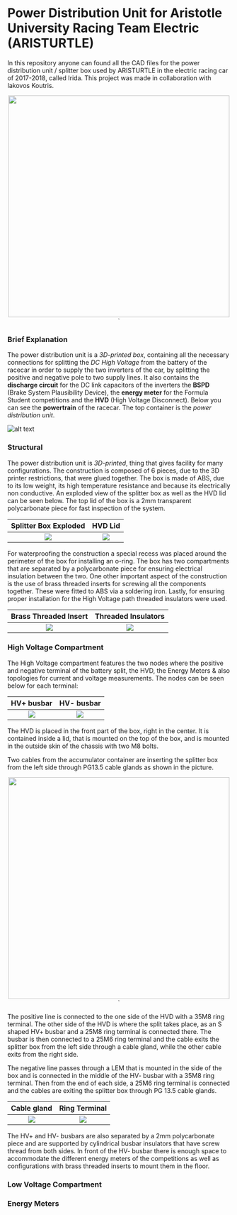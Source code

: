 # Power Distribution Unit for Aristotle University Racing Team Electric (ARISTURTLE)

In this repository anyone can found all the CAD files for the power distribution unit / splitter box used by ARISTURTLE in the electric racing car of 2017-2018, called Irida. This project was made in collaboration with Iakovos Koutris. 

<p align= "center"><img src="https://github.com/tsoukias/Power-Distribution-Unit-ARISTURTLE-/blob/master/Splitter-Box_renders/Assmbly-without-EM.jpg" width="500" align="center"/>`</p>

### Brief Explanation

The power distribution unit is a *3D-printed box*, containing all the necessary connections for splitting the *DC High Voltage* from the battery of the racecar in order to supply the two inverters of the car, by splitting the positive and negative pole to two supply lines. It also contains the **discharge circuit** for the DC link capacitors of the inverters the **BSPD** (Brake System Plausibility Device), the **energy meter** for the Formula Student competitions and the **HVD** (High Voltage Disconnect). Below you can see the **powertrain** of the racecar. The top container is the *power distribution unit*.

![alt text](https://github.com/tsoukias/Power-Distribution-Unit-ARISTURTLE-/blob/master/Splitter-Box_renders/tractive_system_45_view.jpg)

### Structural 

The power distribution unit is *3D-printed*, thing that gives facility for many configurations. The construction is composed of 6 pieces, due to the 3D printer restrictions, that were glued together. The box is made of ABS, due to its low weight, its high temperature resistance and because its electrically non conductive. An exploded view of the splitter box as well as the HVD lid can be seen below. The top lid of the box is a 2mm transparent polycarbonate piece for fast inspection of the system.  

|                    Splitter Box Exploded                     |                           HVD Lid                            |
| :----------------------------------------------------------: | :----------------------------------------------------------: |
| ![](https://github.com/tsoukias/Power-Distribution-Unit-ARISTURTLE-/blob/master/Splitter-Box_renders/splitter-exploded.jpg) | ![](https://github.com/tsoukias/Power-Distribution-Unit-ARISTURTLE-/blob/master/Splitter-Box_renders/HVD-LID.jpg) |

For waterproofing the construction a special recess was placed around the perimeter of the box for installing an o-ring. The box has two compartments that are separated by a polycarbonate piece for ensuring electrical insulation between the two. One other important aspect of the construction is the use of brass threaded inserts for screwing all the components together. These were fitted to ABS via a soldering iron. Lastly, for ensuring proper installation for the High Voltage path threaded insulators were used. 

|                    Brass Threaded Insert                     |                     Threaded Insulators                      |
| :----------------------------------------------------------: | :----------------------------------------------------------: |
| ![](https://github.com/tsoukias/Power-Distribution-Unit-ARISTURTLE-/blob/master/Splitter-Box_renders/brass-threaded-inserts.jpg) | ![](https://github.com/tsoukias/Power-Distribution-Unit-ARISTURTLE-/blob/master/Splitter-Box_renders/busbar-insulators.jpg) |

### High Voltage Compartment

The High Voltage compartment features the two nodes where the positive and negative terminal of the battery split, the HVD, the Energy Meters & also topologies for current and voltage measurements. The nodes can be seen below for each terminal:

|                          HV+ busbar                          |                          HV- busbar                          |
| :----------------------------------------------------------: | :----------------------------------------------------------: |
| ![](https://github.com/tsoukias/Power-Distribution-Unit-ARISTURTLE-/blob/master/Splitter-Box_renders/HV%2BBusbar.jpg) | ![](https://github.com/tsoukias/Power-Distribution-Unit-ARISTURTLE-/blob/master/Splitter-Box_renders/Hv-Busbar.jpg) |

The HVD is placed in the front part of the box, right in the center. It is contained inside a lid, that is mounted on the top of the box, and is mounted in the outside skin of the chassis with two M8 bolts. 

Two cables from the accumulator container are inserting the splitter box from the left side through PG13.5 cable glands as shown in the picture.

<p align= "center"><img src="https://github.com/tsoukias/Power-Distribution-Unit-ARISTURTLE-/blob/master/Splitter-Box_renders/in-out-lines.jpg" width="500" align="center"/>`</p>

The positive line is connected to the one side of the HVD with a 35M8 ring terminal. The other side of the HVD is where the split takes place, as an S shaped HV+ busbar and a 25M8 ring terminal is connected there. The busbar is then connected to a 25M6 ring terminal and the cable exits the splitter box from the left side through a cable gland, while the other cable exits from the right side. 

The negative line passes through a LEM that is mounted in the side of the box and is connected in the middle of the HV- busbar with a 35M8 ring terminal. Then from the end of each side, a 25M6 ring terminal is connected and the cables are exiting the splitter box through PG 13.5 cable glands.

|                         Cable gland                          |                        Ring Terminal                         |
| :----------------------------------------------------------: | :----------------------------------------------------------: |
| ![](https://github.com/tsoukias/Power-Distribution-Unit-ARISTURTLE-/blob/master/Splitter-Box_renders/cable-gland.jpg) | ![](https://github.com/tsoukias/Power-Distribution-Unit-ARISTURTLE-/blob/master/Splitter-Box_renders/ring-terminal.jpg) |

The HV+ and HV- busbars are also separated by a 2mm polycarbonate piece and are supported by cylindrical busbar insulators that have screw thread from both sides. In front of the HV- busbar there is enough space to accommodate the different energy meters of the competitions as well as configurations with brass threaded inserts to mount them in the floor.

### Low Voltage Compartment



### Energy Meters



